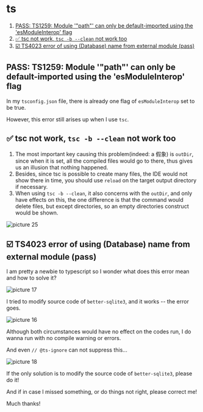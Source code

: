 # ts

1. [PASS: TS1259: Module '"path"' can only be default-imported using the 'esModuleInterop' flag](#pass-ts1259-module-path-can-only-be-default-imported-using-the-esmoduleinterop-flag)
2. [:white_check_mark: tsc not work, `tsc -b --clean` not work too](#white_check_mark-tsc-not-work-tsc--b---clean-not-work-too)
3. [:ballot_box_with_check: TS4023 error of using (Database) name from external module (pass)](#ballot_box_with_check-ts4023-error-of-using-database-name-from-external-module-pass)

## PASS: TS1259: Module '"path"' can only be default-imported using the 'esModuleInterop' flag

In my `tsconfig.json` file, there is already one flag of `esModuleInterop` set to be true.

However, this error still arises up when I use `tsc`.

## :white_check_mark: tsc not work, `tsc -b --clean` not work too

1. The most important key causing this problem(indeed: a 假象) is `outDir`, since when it is set, all the compiled files would go to there, thus gives us an illusion that nothing happened.
2. Besides, since tsc is possible to create many files, the IDE would not show there in time, you should use `reload` on the target output directory if necessary.
3. When using `tsc -b --clean`, it also concerns with the `outDir`, and only have effects on this, the one difference is that the command would delete files, but except directories, so an empty directories construct would be shown.

<img alt="picture 25" src="https://mark-vue-oss.oss-cn-hangzhou.aliyuncs.com/ts-bugfix-1641579809565-05b4464e9e325b2a85557b5ad13fa2b166bdb35e42ed2e330fc900483c6e9460.png" />

## :ballot_box_with_check: TS4023 error of using (Database) name from external module (pass)

I am pretty a newbie to typescript so I wonder what does this error mean and how to solve it?

<img alt="picture 17" src="https://mark-vue-oss.oss-cn-hangzhou.aliyuncs.com/ts-bugfix-1641465035835-ca290e02026061fda09c879469ce6d1e7f3a7b42d4b37b6e8c0883d3c484d86e.png" />

I tried to modify source code of `better-sqlite3`, and it works -- the error goes.

<img alt="picture 16" src="https://mark-vue-oss.oss-cn-hangzhou.aliyuncs.com/ts-bugfix-1641464990672-b9e739cda8ce989d517d66f04d2b6b0a6ce30646a375744b314abc4a2e9f68a4.png" />

Although both circumstances would have no effect on the codes run, I do wanna run with no compile warning or errors.

And even `// @ts-ignore` can not suppress this...

<img alt="picture 18" src="https://mark-vue-oss.oss-cn-hangzhou.aliyuncs.com/ts-bugfix-1641465253076-8c4c68e090e10b3ab58a8276efa6304e81a5c4da7d5314ba1121680f84cbd81d.png" />

If the only solution is to modify the source code of `better-sqlite3`, please do it!

And if in case I missed something, or do things not right, please correct me!

Much thanks!
